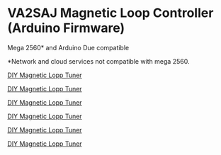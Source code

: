 # VA2SAJ Magnetic Loop Controller (Arduino Firmware)
Mega 2560* and Arduino Due compatible

*Network and cloud services not compatible with mega 2560.

[DIY Magnetic Lopp Tuner](https://s3.amazonaws.com/files.qrz.com/j/va2saj/IMG_20190924_223347.jpg)

[DIY Magnetic Lopp Tuner](https://s3.amazonaws.com/files.qrz.com/j/va2saj/IMG_20190903_202258.jpg)

[DIY Magnetic Lopp Tuner](https://s3.amazonaws.com/files.qrz.com/j/va2saj/IMG_20190912_222157.jpg)

[DIY Magnetic Lopp Tuner](https://s3.amazonaws.com/files.qrz.com/j/va2saj/IMG_20190915_224221.jpg)

[DIY Magnetic Lopp Tuner](https://s3.amazonaws.com/files.qrz.com/j/va2saj/IMG_20190904_221644_1.jpg)

[DIY Magnetic Lopp Tuner](https://s3.amazonaws.com/files.qrz.com/j/va2saj/IMG_20190904_221725.jpg)
